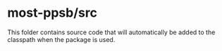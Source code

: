 # most-ppsb/src

This folder contains source code that will automatically be added to the classpath when
the package is used.

